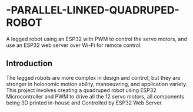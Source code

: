 # -PARALLEL-LINKED-QUADRUPED-ROBOT
A legged robot using an ESP32 with PWM to control the servo motors, and use an ESP32 web server over Wi-Fi for remote control.

## Introduction ##
The legged robots are more complex in design and control, but they are stronger in holonomic motion ability, manoeuvring, and application variety.
This project involves creating a quadruped robot using ESP32 Microcontroller and PWM to drive all the 12 servo motors, all components being 3D printed in-house and Controlled by ESP32 Web Server.
